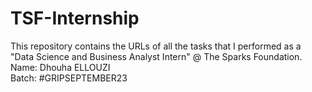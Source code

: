 # TSF-Internship
This repository contains the URLs of all the tasks that I performed as a "Data Science and Business Analyst Intern" @ The Sparks Foundation.  
Name: Dhouha ELLOUZI  
Batch: #GRIPSEPTEMBER23
